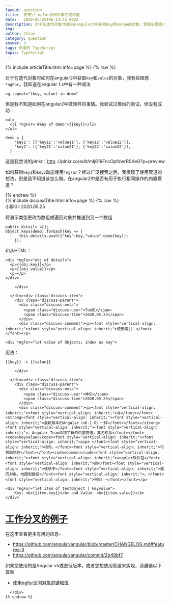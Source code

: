 ```yaml
---
layout: question
title:  使用\* ngFor访问对象的键和值
date:   2020-05-25T06:14:45.000Z
description: 对于在迭代对象时如何在angular2中获取key和value的对象，我有些困惑\*ngFor。我知道在angular 1.x中有一种语法ng-repe...
img: 
author: Chloe
category: question
answer: 3
tags: 角度的 TypeScript
topic: TypeScript
---
```

<div class="article-root">
  <div class="article">
    {% include articleTitle.html info=page %}
    {% raw %}
    <div class="article-content"><p><font style="vertical-align: inherit;"><font style="vertical-align: inherit;">对于在迭代</font><font style="vertical-align: inherit;">对象时如何在angular2中</font><font style="vertical-align: inherit;">获取</font></font><code>key</code><font style="vertical-align: inherit;"><font style="vertical-align: inherit;">和</font></font><code>value</code><font style="vertical-align: inherit;"><font style="vertical-align: inherit;">的对象，</font><font style="vertical-align: inherit;">我有些困惑</font></font><code>*ngFor</code><font style="vertical-align: inherit;"><font style="vertical-align: inherit;">。</font><font style="vertical-align: inherit;">我知道在angular 1.x中有一种语法</font></font></p>

<pre class="lang-js prettyprint prettyprinted" style=""><code><span class="pln">ng</span><span class="pun">-</span><span class="pln">repeat</span><span class="pun">=</span><span class="str">"(key, value) in demo"</span></code></pre>

<p><font style="vertical-align: inherit;"><font style="vertical-align: inherit;">但是我不知道如何在angular2中做同样的事情。</font><font style="vertical-align: inherit;">我尝试过类似的尝试，但没有成功：</font></font></p>

<pre class="lang-js prettyprint prettyprinted" style=""><code><span class="pun">&lt;</span><span class="pln">ul</span><span class="pun">&gt;</span><span class="pln">
  </span><span class="pun">&lt;</span><span class="pln">li </span><span class="pun">*</span><span class="pln">ngFor</span><span class="pun">=</span><span class="str">'#key of demo'</span><span class="pun">&gt;{{</span><span class="pln">key</span><span class="pun">}}&lt;/</span><span class="pln">li</span><span class="pun">&gt;</span><span class="pln">
</span><span class="pun">&lt;/</span><span class="pln">ul</span><span class="pun">&gt;</span><span class="pln">

demo </span><span class="pun">=</span><span class="pln"> </span><span class="pun">{</span><span class="pln">
    </span><span class="str">'key1'</span><span class="pun">:</span><span class="pln"> </span><span class="pun">[{</span><span class="str">'key11'</span><span class="pun">:</span><span class="str">'value11'</span><span class="pun">},</span><span class="pln"> </span><span class="pun">{</span><span class="str">'key12'</span><span class="pun">:</span><span class="str">'value12'</span><span class="pun">}],</span><span class="pln">
    </span><span class="str">'key2'</span><span class="pun">:</span><span class="pln"> </span><span class="pun">[{</span><span class="str">'key21'</span><span class="pun">:</span><span class="str">'value21'</span><span class="pun">},</span><span class="pln"> </span><span class="pun">{</span><span class="str">'key22'</span><span class="pun">:</span><span class="str">'value22'</span><span class="pun">}],</span><span class="pln">
  </span><span class="pun">}</span></code></pre>

<p><font style="vertical-align: inherit;"><font style="vertical-align: inherit;">这是我尝试的plnkr：</font><a href="http://plnkr.co/edit/mIj619FncOpfdwrR0KeG?p=preview" rel="noreferrer"><font style="vertical-align: inherit;">http</font></a><font style="vertical-align: inherit;"> ://plnkr.co/edit/mIj619FncOpfdwrR0KeG?p=preview
</font></font><a href="http://plnkr.co/edit/mIj619FncOpfdwrR0KeG?p=preview" rel="noreferrer"><font style="vertical-align: inherit;"></font></a></p>

<p><font style="vertical-align: inherit;"><font style="vertical-align: inherit;">如何获得</font></font><code>key1</code><font style="vertical-align: inherit;"><font style="vertical-align: inherit;">和</font></font><code>key2</code><font style="vertical-align: inherit;"><font style="vertical-align: inherit;">动态使用</font></font><code>*ngFor</code><font style="vertical-align: inherit;"><font style="vertical-align: inherit;">？</font><font style="vertical-align: inherit;">经过广泛搜索之后，我发现了使用管道的想法，但是我不知道该怎么做。</font><font style="vertical-align: inherit;">在angular2中是否有用于执行相同操作的内置管道？</font></font></p></div>
    {% endraw %}
  </div>

  <div class="discuss-wrapper">
    {% include discussTitle.html info=page %}
    {% raw %}
    <div class="discuss-item">
        <div class="discuss-parent">
          <div class="discuss-meta">
            <span class="discuss-user">小胖Gil</span>
            <span class="discuss-time">2020.05.25</span>
          </div>
          <div class="discuss-comment"><p><font style="vertical-align: inherit;"><font style="vertical-align: inherit;">将演示类型更改为数组或遍历对象并推送到另一个数组</font></font></p>

<pre class="lang-js prettyprint prettyprinted" style=""><code><span class="kwd">public</span><span class="pln"> details </span><span class="pun">=[];</span><span class="pln">   
</span><span class="typ">Object</span><span class="pun">.</span><span class="pln">keys</span><span class="pun">(</span><span class="pln">demo</span><span class="pun">).</span><span class="pln">forEach</span><span class="pun">(</span><span class="pln">key </span><span class="pun">=&gt;</span><span class="pln"> </span><span class="pun">{</span><span class="pln">
      </span><span class="kwd">this</span><span class="pun">.</span><span class="pln">details</span><span class="pun">.</span><span class="pln">push</span><span class="pun">({</span><span class="str">"key"</span><span class="pun">:</span><span class="pln">key</span><span class="pun">,</span><span class="str">"value"</span><span class="pun">:</span><span class="pln">demo</span><span class="pun">[</span><span class="pln">key</span><span class="pun">]);</span><span class="pln">
    </span><span class="pun">});</span></code></pre>

<p><font style="vertical-align: inherit;"><font style="vertical-align: inherit;">和从HTML： </font></font></p>

<pre class="lang-js prettyprint prettyprinted" style=""><code><span class="pun">&lt;</span><span class="pln">div </span><span class="pun">*</span><span class="pln">ngFor</span><span class="pun">=</span><span class="str">"obj of details"</span><span class="pun">&gt;</span><span class="pln">
  </span><span class="pun">&lt;</span><span class="pln">p</span><span class="pun">&gt;{{</span><span class="pln">obj</span><span class="pun">.</span><span class="pln">key</span><span class="pun">}}&lt;/</span><span class="pln">p</span><span class="pun">&gt;</span><span class="pln">
  </span><span class="pun">&lt;</span><span class="pln">p</span><span class="pun">&gt;{{</span><span class="pln">obj</span><span class="pun">.</span><span class="pln">value</span><span class="pun">}}&lt;/</span><span class="pln">p</span><span class="pun">&gt;</span><span class="pln">
  </span><span class="pun">&lt;</span><span class="pln">p</span><span class="pun">&gt;&lt;/</span><span class="pln">p</span><span class="pun">&gt;</span><span class="pln">
</span><span class="pun">&lt;/</span><span class="pln">div</span><span class="pun">&gt;</span></code></pre></div>
        </div>
        
      </div><div class="discuss-item">
        <div class="discuss-parent">
          <div class="discuss-meta">
            <span class="discuss-user">Tom凯</span>
            <span class="discuss-time">2020.05.25</span>
          </div>
          <div class="discuss-comment"><p><font style="vertical-align: inherit;"><font style="vertical-align: inherit;">使用索引：</font></font></p>

<pre class="lang-js prettyprint prettyprinted" style=""><code><span class="pun">&lt;</span><span class="pln">div </span><span class="pun">*</span><span class="pln">ngFor</span><span class="pun">=</span><span class="str">"let value of Objects; index as key"</span><span class="pun">&gt;</span></code></pre>

<p><font style="vertical-align: inherit;"><font style="vertical-align: inherit;">用法：</font></font></p>

<pre class="lang-js prettyprint prettyprinted" style=""><code><span class="pun">{{</span><span class="pln">key</span><span class="pun">}}</span><span class="pln"> </span><span class="pun">-&gt;</span><span class="pln"> </span><span class="pun">{{</span><span class="pln">value</span><span class="pun">}}</span></code></pre></div>
        </div>
        
      </div><div class="discuss-item">
        <div class="discuss-parent">
          <div class="discuss-meta">
            <span class="discuss-user">神乐</span>
            <span class="discuss-time">2020.05.25</span>
          </div>
          <div class="discuss-comment"><p><font style="vertical-align: inherit;"><font style="vertical-align: inherit;">与</font></font><strong><font style="vertical-align: inherit;"><font style="vertical-align: inherit;">最新版本的Angular（v6.1.0）一样</font></font></strong><font style="vertical-align: inherit;"><font style="vertical-align: inherit;">，Angular Team添加了新的内置管道，其名称与</font></font><code>keyvalue</code><font style="vertical-align: inherit;"><font style="vertical-align: inherit;">pipe </font><font style="vertical-align: inherit;">相同，</font><font style="vertical-align: inherit;">可帮助您在</font></font><code>common</code><font style="vertical-align: inherit;"><font style="vertical-align: inherit;">angular软件包</font><font style="vertical-align: inherit;">的</font><font style="vertical-align: inherit;">模块中</font><font style="vertical-align: inherit;">遍历对象，地图和数组</font><font style="vertical-align: inherit;">。</font><font style="vertical-align: inherit;">例如 -</font></font></p>

<pre class="lang-html prettyprint prettyprinted" style=""><code><span class="tag">&lt;div</span><span class="pln"> *</span><span class="atn">ngFor</span><span class="pun">=</span><span class="atv">"let item of testObject | keyvalue"</span><span class="tag">&gt;</span><span class="pln">
    Key: </span><span class="tag">&lt;b&gt;</span><span class="pln">{{item.key}}</span><span class="tag">&lt;/b&gt;</span><span class="pln"> and Value: </span><span class="tag">&lt;b&gt;</span><span class="pln">{{item.value}}</span><span class="tag">&lt;/b&gt;</span><span class="pln">
</span><span class="tag">&lt;/div&gt;</span></code></pre>

<h1><a href="https://stackblitz.com/edit/angular6-keyvaluepipe-demo?file=src%2Fapp%2Fapp.component.ts" rel="noreferrer"><font style="vertical-align: inherit;"><font style="vertical-align: inherit;">工作分叉的例子</font></font></a></h1>

<p><font style="vertical-align: inherit;"><font style="vertical-align: inherit;">在这里查看更多有用的信息-</font></font></p>

<ul>
<li><a href="https://github.com/angular/angular/blob/master/CHANGELOG.md#features-3" rel="noreferrer"><font style="vertical-align: inherit;"><font style="vertical-align: inherit;">https://github.com/angular/angular/blob/master/CHANGELOG.md#features-3</font></font></a></li>
<li><a href="https://github.com/angular/angular/commit/2b49bf7" rel="noreferrer"><font style="vertical-align: inherit;"><font style="vertical-align: inherit;">https://github.com/angular/angular/commit/2b49bf7</font></font></a></li>
</ul>

<p><font style="vertical-align: inherit;"><font style="vertical-align: inherit;">如果您使用的是Angular v5或更低版本，或者您想使用管道来实现，请遵循以下答案</font></font></p>

<ul>
<li><a href="https://stackoverflow.com/a/35536052/5043867"><font style="vertical-align: inherit;"><font style="vertical-align: inherit;">使用ngfor访问对象的键和值</font></font></a> </li>
</ul></div>
        </div>
        
      </div>
    {% endraw %}
  </div>
<div>
